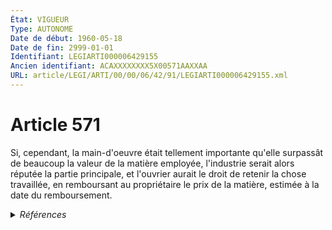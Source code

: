 ```yaml
---
État: VIGUEUR
Type: AUTONOME
Date de début: 1960-05-18
Date de fin: 2999-01-01
Identifiant: LEGIARTI000006429155
Ancien identifiant: ACAXXXXXXXX5X00571AAXXAA
URL: article/LEGI/ARTI/00/00/06/42/91/LEGIARTI000006429155.xml
---
```


<h1>Article 571</h1>

Si, cependant, la main-d'oeuvre était tellement importante qu'elle surpassât de
beaucoup la valeur de la matière employée, l'industrie serait alors réputée la
partie principale, et l'ouvrier aurait le droit de retenir la chose travaillée,
en remboursant au propriétaire le prix de la matière, estimée à la date du
remboursement.


<details>
  <summary><em>Références</em></summary>

  <h2>Articles faisant référence à l'article</h2>
  
  <ul>
    <li>
      <a href="https://legal.tricoteuses.fr//redirection/LEGIARTI000006656761?vers=git&vers=legifrance">Loi n° 86-845 du 17 juillet 1986 relative aux principes généraux du droit du travail et à l'organisation et au fonctionnement de l'inspection du travail et des tribunaux du travail en Polynésie française - article 21-2 AUTONOME VIGUEUR, en vigueur depuis le 1996-07-09</a> CITATION source
    </li>
    <li>
      <a href="https://legal.tricoteuses.fr//redirection/LEGIARTI000006659528?vers=git&vers=legifrance">Ordonnance n° 85-1181 du 13 novembre 1985 relative aux principes directeurs du droit du travail et à l'organisation et au fonctionnement de l'inspection du travail et du tribunal du travail en Nouvelle-Calédonie - article 27-2 AUTONOME VIGUEUR, en vigueur depuis le 1996-07-09</a> CITATION source
    </li>
  </ul>
  
  <h2>Textes faisant référence à l'article</h2>
  
  <ul>
    <li>
      <a href="https://legal.tricoteuses.fr//redirection/JORFTEXT000000874685?vers=git&vers=legifrance">Loi n°60-464 du 17 mai 1960 MODIFIANT DIVERS ART. DU CODE CIVIL EN TANT QU'ILS PREVOIENT DES INDEMNITES DUES A LA SUITE DE CERTAINES ACQUISITIONS OU RESTITUTIONS DE BIENS FAISANT L'OBJET DE DROITS REELS MOBILIERS OU IMMOBILIERS</a> MODIFICATION cible
    </li>
  </ul>
  
  <h2>Références faites par l'article</h2>
  
  <ul>
    <li>
      CODIFICATION source Loi 1804-01-27
    </li>
    <li>
      CREATION source Loi 1804-01-27 promulguée le 6 février 1804
    </li>
    <li>
      1960-05-17 MODIFICATION source <a href="https://legal.tricoteuses.fr//redirection/JORFTEXT000000874685?vers=git&vers=legifrance">Loi n°60-464 du 17 mai 1960 MODIFIANT DIVERS ART. DU CODE CIVIL EN TANT QU'ILS PREVOIENT DES INDEMNITES DUES A LA SUITE DE CERTAINES ACQUISITIONS OU RESTITUTIONS DE BIENS FAISANT L'OBJET DE DROITS REELS MOBILIERS OU IMMOBILIERS</a>
    </li>
    <li>
      1985-11-13 CITATION cible <a href="https://legal.tricoteuses.fr//redirection/LEGIARTI000006659528?vers=git&vers=legifrance">Ordonnance n° 85-1181 du 13 novembre 1985 relative aux principes directeurs du droit du travail et à l'organisation et au fonctionnement de l'inspection du travail et du tribunal du travail en Nouvelle-Calédonie - article 27-2 AUTONOME VIGUEUR, en vigueur depuis le 1996-07-09</a>
    </li>
    <li>
      1986-07-17 CITATION cible <a href="https://legal.tricoteuses.fr//redirection/LEGIARTI000006656761?vers=git&vers=legifrance">Loi n° 86-845 du 17 juillet 1986 relative aux principes généraux du droit du travail et à l'organisation et au fonctionnement de l'inspection du travail et des tribunaux du travail en Polynésie française - article 21-2 AUTONOME VIGUEUR, en vigueur depuis le 1996-07-09</a>
    </li>
  </ul>
</details>
